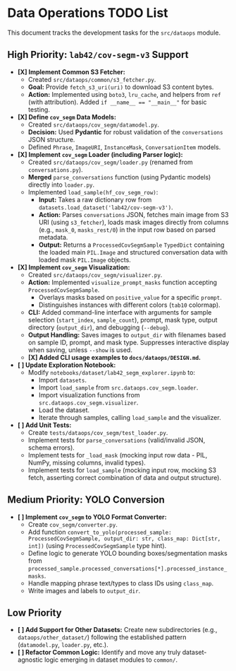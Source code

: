 # Data Operations TODO List

This document tracks the development tasks for the `src/dataops` module.

## High Priority: `lab42/cov-segm-v3` Support

*   **[X] Implement Common S3 Fetcher:**
    *   Created `src/dataops/common/s3_fetcher.py`.
    *   **Goal:** Provide `fetch_s3_uri(uri)` to download S3 content bytes.
    *   **Action:** Implemented using `boto3`, `lru_cache`, and helpers from `ref` (with attribution). Added `if __name__ == "__main__"` for basic testing.
*   **[X] Define `cov_segm` Data Models:**
    *   Created `src/dataops/cov_segm/datamodel.py`.
    *   **Decision:** Used **Pydantic** for robust validation of the `conversations` JSON structure.
    *   Defined `Phrase`, `ImageURI`, `InstanceMask`, `ConversationItem` models.
*   **[X] Implement `cov_segm` Loader (including Parser logic):**
    *   Created `src/dataops/cov_segm/loader.py` (renamed from `conversations.py`).
    *   **Merged** `parse_conversations` function (using Pydantic models) directly into `loader.py`.
    *   Implemented `load_sample(hf_cov_segm_row)`:
        *   **Input:** Takes a raw dictionary row from `datasets.load_dataset('lab42/cov-segm-v3')`.
        *   **Action:** Parses `conversations` JSON, fetches main image from S3 URI (using `s3_fetcher`), loads mask images directly from columns (e.g., `mask_0`, `masks_rest/0`) in the input row based on parsed metadata.
        *   **Output:** Returns a `ProcessedCovSegmSample` `TypedDict` containing the loaded main `PIL.Image` and structured conversation data with loaded mask `PIL.Image` objects.
*   **[X] Implement `cov_segm` Visualization:**
    *   Created `src/dataops/cov_segm/visualizer.py`.
    *   **Action:** Implemented `visualize_prompt_masks` function accepting `ProcessedCovSegmSample`.
        *   Overlays masks based on `positive_value` for a specific `prompt`.
        *   Distinguishes instances with different colors (`tab10` colormap).
    *   **CLI:** Added command-line interface with arguments for sample selection (`start_index`, `sample_count`), prompt, mask type, output directory (`output_dir`), and debugging (`--debug`).
    *   **Output Handling:** Saves images to `output_dir` with filenames based on sample ID, prompt, and mask type. Suppresses interactive display when saving, unless `--show` is used.
    *   **[X] Added CLI usage examples to `docs/dataops/DESIGN.md`.**
*   **[ ] Update Exploration Notebook:**
    *   Modify `notebooks/dataset/lab42_segm_explorer.ipynb` to:
        *   Import `datasets`.
        *   Import `load_sample` from `src.dataops.cov_segm.loader`.
        *   Import visualization functions from `src.dataops.cov_segm.visualizer`.
        *   Load the dataset.
        *   Iterate through samples, calling `load_sample` and the visualizer.
*   **[ ] Add Unit Tests:**
    *   Create `tests/dataops/cov_segm/test_loader.py`.
    *   Implement tests for `parse_conversations` (valid/invalid JSON, schema errors).
    *   Implement tests for `_load_mask` (mocking input row data - PIL, NumPy, missing columns, invalid types).
    *   Implement tests for `load_sample` (mocking input row, mocking S3 fetch, asserting correct combination of data and output structure).

## Medium Priority: YOLO Conversion

*   **[ ] Implement `cov_segm` to YOLO Format Converter:**
    *   Create `cov_segm/converter.py`.
    *   Add function `convert_to_yolo(processed_sample: ProcessedCovSegmSample, output_dir: str, class_map: Dict[str, int])` (using `ProcessedCovSegmSample` type hint).
    *   Define logic to generate YOLO bounding boxes/segmentation masks from `processed_sample.processed_conversations[*].processed_instance_masks`.
    *   Handle mapping phrase text/types to class IDs using `class_map`.
    *   Write images and labels to `output_dir`.

## Low Priority

*   **[ ] Add Support for Other Datasets:** Create new subdirectories (e.g., `dataops/other_dataset/`) following the established pattern (`datamodel.py`, `loader.py`, etc.).
*   **[ ] Refactor Common Logic:** Identify and move any truly dataset-agnostic logic emerging in dataset modules to `common/`.